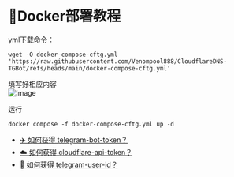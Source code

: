 # 🐳Docker部署教程

yml下载命令：
  ```
  wget -O docker-compose-cftg.yml 'https://raw.githubusercontent.com/Venompool888/CloudflareDNS-TGBot/refs/heads/main/docker-compose-cftg.yml'

  ```
填写好相应内容  
![image](https://github.com/user-attachments/assets/f7b1b179-77c5-4fd7-99a2-ea7e0747f618)


运行
```
docker compose -f docker-compose-cftg.yml up -d

```



* [✈️ 如何获得 telegram-bot-token？](https://github.com/Venompool888/CloudflareDNS-TGBot/tree/main?tab=readme-ov-file#%EF%B8%8F-%E5%A6%82%E4%BD%95%E8%8E%B7%E5%BE%97-telegram-bot-token)
* [☁️ 如何获得 cloudflare-api-token？](https://github.com/Venompool888/CloudflareDNS-TGBot/tree/main?tab=readme-ov-file#%EF%B8%8F-%E5%A6%82%E4%BD%95%E8%8E%B7%E5%BE%97-cloudflare-api-token)
* [👤 如何获得 telegram-user-id？](https://github.com/Venompool888/CloudflareDNS-TGBot/blob/main/README.md#-%E5%A6%82%E4%BD%95%E8%8E%B7%E5%BE%97-telegram-user-id)

